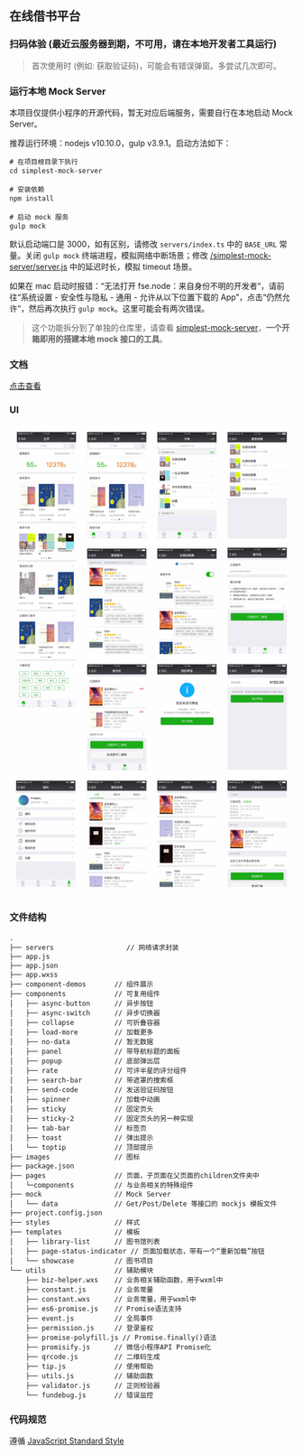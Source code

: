## 在线借书平台

### 扫码体验 (最近云服务器到期，不可用，请在本地开发者工具运行)

<!-- <img src="https://imageslr.github.io/weapp-library/assets/img/weapp_code.f16279a1.png" width=250 /> -->

> 首次使用时 (例如: 获取验证码)，可能会有错误弹窗。多尝试几次即可。

<div id="mock-server"></div>

### 运行本地 Mock Server

本项目仅提供小程序的开源代码，暂无对应后端服务，需要自行在本地启动 Mock Server。

推荐运行环境：nodejs v10.10.0，gulp v3.9.1。启动方法如下：

```
# 在项目根目录下执行
cd simplest-mock-server

# 安装依赖
npm install

# 启动 mock 服务
gulp mock
```

默认启动端口是 3000，如有区别，请修改 `servers/index.ts` 中的 `BASE_URL` 常量。关闭 `gulp mock` 终端进程，模拟网络中断场景；修改 [/simplest-mock-server/server.js](https://github.com/imageslr/weapp-library/tree/master/simplest-mock-server/server.js) 中的延迟时长，模拟 timeout 场景。

如果在 mac 启动时报错：“无法打开 fse.node：来自身份不明的开发者“，请前往“系统设置 - 安全性与隐私 - 通用 - 允许从以下位置下载的 App”，点击“仍然允许“，然后再次执行 `gulp mock`。这里可能会有两次错误。

> 这个功能拆分到了单独的仓库里，请查看 [simplest-mock-server](https://github.com/imageslr/simplest-mock-server)，**一个开箱即用的搭建本地 mock 接口的工具**。

### 文档

[点击查看](https://www.yuque.com/wangxiangjiaww/msxq7r/vrp7ult1a0cp6hzg)

### UI

![ui](./assets/ui.png)

### 文件结构

```
.
├── servers                  // 网络请求封装
├── app.js
├── app.json
├── app.wxss
├── component-demos       // 组件展示
├── components            // 可复用组件
│   ├── async-button      // 异步按钮
│   ├── async-switch      // 异步切换器
│   ├── collapse          // 可折叠容器
│   ├── load-more         // 加载更多
│   ├── no-data           // 暂无数据
│   ├── panel             // 带导航标题的面板
│   ├── popup             // 底部弹出层
│   ├── rate              // 可评半星的评分组件
│   ├── search-bar        // 带遮罩的搜索框
│   ├── send-code         // 发送验证码按钮
│   ├── spinner           // 加载中动画
│   ├── sticky            // 固定页头
│   ├── sticky-2          // 固定页头的另一种实现
│   ├── tab-bar           // 标签页
│   ├── toast             // 弹出提示
│   └── toptip            // 顶部提示
├── images                // 图标
├── package.json
├── pages                 // 页面，子页面在父页面的children文件夹中
│   └─components          // 与业务相关的特殊组件
├── mock                  // Mock Server
│   └── data              // Get/Post/Delete 等接口的 mockjs 模板文件
├── project.config.json
├── styles                // 样式
├── templates             // 模板
│   ├── library-list      // 图书馆列表
│   ├── page-status-indicator // 页面加载状态，带有一个“重新加载”按钮
│   └── showcase          // 图书项目
└── utils                 // 辅助模块
    ├── biz-helper.wxs    // 业务相关辅助函数，用于wxml中
    ├── constant.js       // 业务常量
    ├── constant.wxs      // 业务常量，用于wxml中
    ├── es6-promise.js    // Promise语法支持
    ├── event.js          // 全局事件
    ├── permission.js     // 登录鉴权
    ├── promise-polyfill.js // Promise.finally()语法
    ├── promisify.js      // 微信小程序API Promise化
    ├── qrcode.js         // 二维码生成
    ├── tip.js            // 使用帮助
    ├── utils.js          // 辅助函数
    ├── validator.js      // 正则校验器
    └── fundebug.js       // 错误监控
```

### 代码规范

遵循 [JavaScript Standard Style](https://standardjs.com/readme-zhcn.html)
